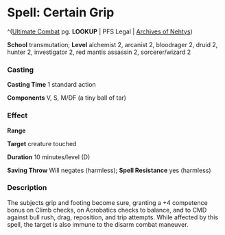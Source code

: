 # Spell: Certain Grip

^([Ultimate Combat][ss-certain-grip] pg. **LOOKUP** | PFS Legal | [Archives of Nehtys][sn-certain-grip])

**School** transmutation; **Level** alchemist 2, arcanist 2, bloodrager 2, druid 2, hunter 2, investigator 2, red mantis assassin 2, sorcerer/wizard 2

### Casting

**Casting Time** 1 standard action  

**Components** V, S, M/DF (a tiny ball of tar)

### Effect

**Range**   

**Target** creature touched  

**Duration** 10 minutes/level (D)  

**Saving Throw** Will negates (harmless); **Spell Resistance** yes (harmless)

### Description

The subjects grip and footing become sure, granting a +4 competence bonus on Climb checks, on Acrobatics checks to balance, and to CMD against bull rush, drag, reposition, and trip attempts. While affected by this spell, the target is also immune to the disarm combat maneuver.

[ss-certain-grip]: http://paizo.com/pathfinderRPG/v57
[sn-certain-grip]: http://www.archivesofnethys.com/SpellDisplay.aspx?ItemName=Certain%20Grip